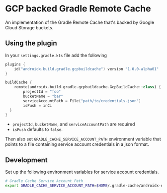 # GCP backed Gradle Remote Cache

An implementation of the Gradle Remote Cache that's backed by Google Cloud Storage buckets.

## Using the plugin

In your `settings.gradle.kts` file add the following

```kotlin
plugins {
    id("androidx.build.gradle.gcpbuildcache") version "1.0.0-alpha01"
}

buildCache {
    remote(androidx.build.gradle.gcpbuildcache.GcpBuildCache::class) {
        projectId = "foo"
        bucketName = "bar"
        serviceAccountPath = File("path/to/credentials.json")
        isPush = inCi
  }
}
```

- `projectId`, `bucketName`, and `serviceAccountPath` are required
- `isPush` defaults to `false`.

Then also set `GRADLE_CACHE_SERVICE_ACCOUNT_PATH` environment variable that
points to a file containing service account credentials in a json format.

## Development

Set up the following environment variables for service account credentials.

```bash
# Gradle Cache Service Account Path
export GRADLE_CACHE_SERVICE_ACCOUNT_PATH=$HOME/.gradle-cache/androidx-dev-prod-build-cache-writer.json
```

